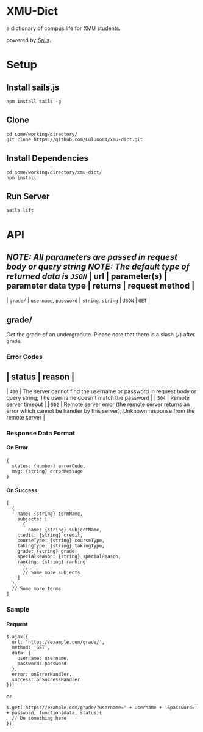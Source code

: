 # XMU-Dict
a dictionary of compus life for XMU students.

powered by [Sails](http://sailsjs.org).

# Setup
## Install sails.js
```
npm install sails -g
```

## Clone
```
cd some/working/directory/
git clone https://github.com/Luluno01/xmu-dict.git
```

## Install Dependencies
```
cd some/working/directory/xmu-dict/
npm install
```

## Run Server
```
sails lift
```
# API
*NOTE: All parameters are passed in request body or query string*
*NOTE: The default type of returned data is `JSON`*
|   url    |      parameter(s)      |   parameter data type   |  returns  |  request method  |
--------------------------------------------------------------------------------
| `grade/` | `username`, `password` |   `string`, `string`    |  `JSON`   |      `GET`       |

## grade/
Get the grade of an undergradute. 
Please note that there is a slash (`/`) after `grade`.

### Error Codes
| status | reason |
------------------
| `400`  | The server cannot find the username or password in request body or query string; The username doesn't match the password |
| `504`  | Remote server timeout |
| `502`  | Remote server error (the remote server returns an error which cannot be handler by this server); Unknown response from the remote server |

### Response Data Format
#### On Error
```@JSON
{
  status: {number} errorCode,
  msg: {string} errorMessage
}
```

#### On Success
```@JSON
[
  {
    name: {string} termName,
    subjects: [
      {
        name: {string} subjectName,
	credit: {string} credit,
	courseType: {string} courseType,
	takingType: {string} takingType,
	grade: {string} grade,
	specialReason: {string} specialReason,
	ranking: {string} ranking
      },
      // Some more subjects
    ]
  },
  // Some more terms
]
```
### Sample
#### Request
```@JavaScript
$.ajax({
  url: 'https://example.com/grade/',
  method: 'GET',
  data: {
    username: username,
    password: password
  },
  error: onErrorHandler,
  success: onSuccessHandler
});
```
or
```@JavaScript
$.get('https://example.com/grade/?username=' + username + '&password=' + password, function(data, status){
  // Do something here
});
```

